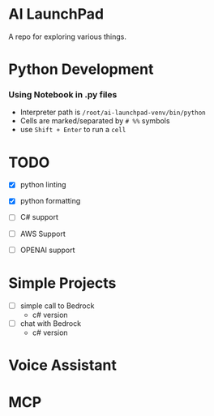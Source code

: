 # AI LaunchPad
A repo for exploring various things.

# Python Development

### Using Notebook in .py files
- Interpreter path is `/root/ai-launchpad-venv/bin/python`
- Cells are marked/separated by `# %%` symbols
- use `Shift + Enter` to run a `cell`


# TODO
- [x] python linting
- [x] python formatting
- [ ] C# support
- [ ] AWS Support
- [ ] OPENAI support


# Simple Projects
- [ ] simple call to Bedrock
  - c# version
- [ ] chat with Bedrock
  - c# version


# Voice Assistant




# MCP
